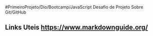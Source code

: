 #PrimeiroProjeto/Dio/Bootcamp/JavaScript
Desafio de Projeto Sobre Git/GitHub

## Links Uteis https://www.markdownguide.org/
